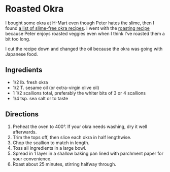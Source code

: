 # Roasted Okra

I bought some okra at H-Mart even though Peter hates the slime, then I found [a list of slime-free okra recipes](http://localfoods.about.com/od/okra/tp/5-Easy-Okra-Recipes.htm).  I went with the [roasting recipe](http://localfoods.about.com/od/okra/r/Roasted-Okra.htm) because Peter enjoys roasted veggies even when I think I've roasted them a bit too long.

I cut the recipe down and changed the oil because the okra was going with Japanese food.

## Ingredients


* 1/2 lb. fresh okra
* 1/2 T. sesame oil (or extra-virgin olive oil)
* 1 1/2 scallions total, preferably the whiter bits of 3 or 4 scallions
* 1/4 tsp. sea salt or to taste

## Directions

1. Preheat the oven to 400°.  If your okra needs washing, dry it well afterwards.
2. Trim the tops off, then slice each okra in half lengthwise.
3. Chop the scallion to match in length.
3. Toss all ingredients in a large bowl.
4. Spread in 1 layer in a shallow baking pan lined with parchment paper for your convenience. 
5. Roast about 25 minutes, stirring halfway through.
